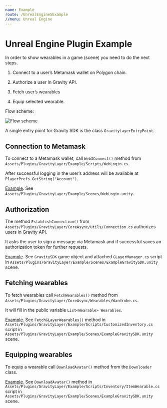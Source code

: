 ```yaml
---
name: Example
route: /UnrealEngine5Example
//menu: Unreal Engine
---
```


# Unreal Engine Plugin Example

In order to show wearables in a game (scene) you need to do the next steps.

1. Connect to a user’s Metamask wallet on Polygon chain.

2. Authorize a user in Gravity API.

3. Fetch user’s wearables

4. Equip selected wearable.

Flow scheme:

<img src="/gravity-docs/UnityGravitySDKScheme.png" alt="Flow scheme" />

A single entry point for Gravity SDK is the class `GravityLayerEntryPoint`.

## Connection to Metamask

To connect to a Metamask wallet, call `Web3Connect()` method from `Assets/Plugins/GravityLayer/Example/Scripts/WebLogin.cs`.

After successful logging in the user’s address will be available at `PlayerPrefs.GetString("Account")`.

[Example](https://github.com/Gravity-Studio-Digital-Wear/UnitySDK-WebGL-example/blob/main/Plugins/GravityLayer/Example/Scripts/WebLogin.cs#L21). See `Assets/Plugins/GravityLayer/Example/Scenes/WebLogin.unity`.

## Authorization

The method `EstablishConnection()` from `Assets/Plugins/GravityLayer/CoreAsync/Utils/Connection.cs` authorizes users in Gravity API. 

It asks the user to sign a message via Metamask and if successful saves an authorization token for further requests.

[Example](https://github.com/Gravity-Studio-Digital-Wear/UnitySDK-WebGL-example/blob/main/Plugins/GravityLayer/Example/Scripts/GLayerManager.cs#L25). See `GravitySDK` game object and attached `GLayerManager.cs` script in `Assets/Plugins/GravityLayer/Example/Scenes/ExampleGravitySDK.unity` scene.

## Fetching wearables

To fetch wearables call `FetchWearables()` method from `Assets/Plugins/GravityLayer/CoreAsync/Wearables/Wardrobe.cs`. 

It will fill in the public variable `List<Wearable> Wearables`.

[Example](https://github.com/Gravity-Studio-Digital-Wear/UnitySDK-WebGL-example/blob/main/Plugins/GravityLayer/Example/Scripts/Inventory/CustomizedInventory.cs#L47). See `FetchGLayerWearables()` method in `Assets/Plugins/GravityLayer/Example/Scripts/CustomizedInventory.cs` script in `Assets/Plugins/GravityLayer/Example/Scenes/ExampleGravitySDK.unity` scene.

## Equipping wearables

To equip a wearable call `DownloadAvatar()` method from the `Downloader` class.

[Example](https://github.com/Gravity-Studio-Digital-Wear/UnitySDK-WebGL-example/blob/main/Plugins/GravityLayer/Example/Scripts/Inventory/ItemWearable.cs#L23). See `DownloadAvatar()` method in `Assets/Plugins/GravityLayer/Example/Scripts/Inventory/ItemWearable.cs` script in `Assets/Plugins/GravityLayer/Example/Scenes/ExampleGravitySDK.unity` scene.